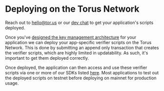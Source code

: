 # Deploying on the Torus Network

Reach out to hello@tor.us or our [dev chat](https://t.me/torusdev) to get your application's scripts deployed.

Once you've [designed the key management architecture](designing-your-key-management-architecture.md) for your application we can deploy your app-specific verifier scripts on the Torus Network. This is done by submitting an append only transaction that creates the verifier scripts, which are highly limited in updatability. As such, it's important to get them deployed correctly. 

Once deployed, the application can then access and use these verifier scripts via one or more of our SDKs listed [here](./). Most applications to test out the deployed scripts on testnet before deploying on mainnet for production usage. 



